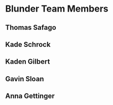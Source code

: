 # Blunder Team Members

## Thomas Safago

## Kade Schrock 

## Kaden Gilbert

## Gavin Sloan

## Anna Gettinger
